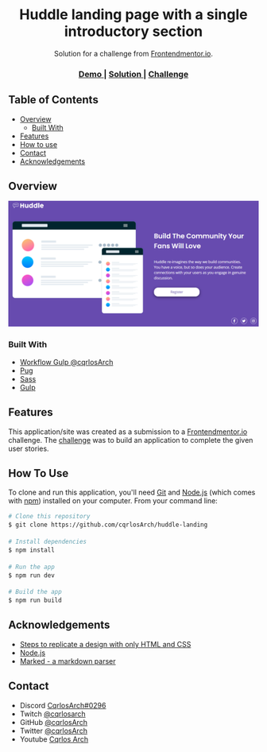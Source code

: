 <!-- Please update value in the {}  -->

<h1 align="center">Huddle landing page with a single introductory section</h1>

<div align="center">
   Solution for a challenge from  <a href="https://www.frontendmentor.io" target="_blank">Frontendmentor.io</a>.
</div>

<div align="center">
  <h3>
    <a href="https://huddle-landing-git-main-cqrlosarch.vercel.app/">
      Demo
    </a>
    <span> | </span>
    <a href="https://www.frontendmentor.io/solutions/mobile-first-site-using-vanilla-js-and-sass-5i0q2Kl7P">
      Solution
    </a>
    <span> | </span>
    <a href="https://www.frontendmentor.io/challenges/huddle-landing-page-with-a-single-introductory-section-B_2Wvxgi0">
      Challenge
    </a>
  </h3>
</div>

<!-- TABLE OF CONTENTS -->

## Table of Contents

- [Overview](#overview)
  - [Built With](#built-with)
- [Features](#features)
- [How to use](#how-to-use)
- [Contact](#contact)
- [Acknowledgements](#acknowledgements)

<!-- OVERVIEW -->

## Overview

<p align="center">
  <img src="screenshot.png">
</p>


### Built With

<!-- This section should list any major frameworks that you built your project using. Here are a few examples.-->

- [Workflow Gulp @cqrlosArch](https://github.com/cqrlosArch/workflow-gulp)
- [Pug](https://pugjs.org/api/getting-started.html)
- [Sass](https://sass-lang.com/)
- [Gulp](https://gulpjs.com/)

## Features

<!-- List the features of your application or follow the template. Don't share the figma file here :) -->

This application/site was created as a submission to a [Frontendmentor.io](https://www.frontendmentor.io/) challenge. The [challenge](https://www.frontendmentor.io/challenges/huddle-landing-page-with-a-single-introductory-section-B_2Wvxgi0) was to build an application to complete the given user stories.

## How To Use

<!-- This is an example, please update according to your application -->

To clone and run this application, you'll need [Git](https://git-scm.com) and [Node.js](https://nodejs.org/en/download/) (which comes with [npm](http://npmjs.com)) installed on your computer. From your command line:

```bash
# Clone this repository
$ git clone https://github.com/cqrlosArch/huddle-landing

# Install dependencies
$ npm install

# Run the app
$ npm run dev

# Build the app
$ npm run build
```

## Acknowledgements

<!-- This section should list any articles or add-ons/plugins that helps you to complete the project. This is optional but it will help you in the future. For exmpale -->

- [Steps to replicate a design with only HTML and CSS](https://www.frontendmentor.io/challenges/huddle-landing-page-with-a-single-introductory-section-B_2Wvxgi0)
- [Node.js](https://nodejs.org/)
- [Marked - a markdown parser](https://github.com/chjj/marked)

## Contact

- Discord [CqrlosArch#0296](https://discord.com/)
- Twitch [@cqrlosarch](https://www.twitch.tv/cqrlosarch/about)
- GitHub [@cqrlosArch](https://github.com/cqrlosArch)
- Twitter [@cqrlosArch](https://twitter.com/cqrlosArch)
- Youtube [Cqrlos Arch](https://www.youtube.com/channel/UCV8eaXiCFXUN5Rkpc42G3ZQ)